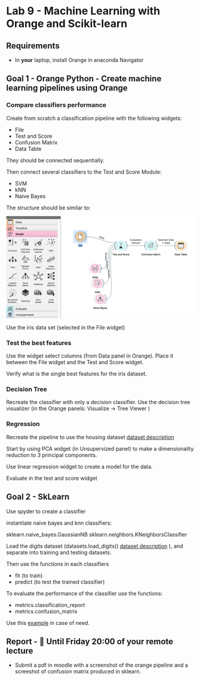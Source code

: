 # Lab 9 - Machine Learning with Orange and Scikit-learn


## Requirements

* In **your** laptop, install Orange in anaconda Navigator

## Goal 1 - Orange Python - Create machine learning pipelines using Orange

### Compare classifiers performance

Create from scratch a classification pipeline with the following widgets:

* File
* Test and Score
* Confusion Matrix
* Data Table

They should be connected sequentially.

Then connect several classifiers to the Test and Score Module:

* SVM
* kNN
* Naive Bayes

The structure should be similar to:

![Orange Compare](orangecompare.png)

Use the iris data set (selected in the File widget)

### Test the best features

Use the widget select columns (from Data panel in Orange). Place it between the File widget and the Test and Score widget.   

Verify what is the single best features for the iris dataset.

### Decision Tree

Recreate the classifier with only a decision classifier. Use the decision tree visualizer (in the Orange panels: Visualize -> Tree Viewer )

### Regression

Recreate the pipeline to use the housing dataset [dataset description](https://www.cs.toronto.edu/~delve/data/boston/bostonDetail.html)

Start by using PCA widget (in Unsupervized panel) to make a dimensionality reduction to 3 principal components.

Use linear regression widget to create a model for the data.

Evaluate in the test and score widget

## Goal 2 - SkLearn

Use spyder to create a classifier

instantiate naive bayes and knn classifiers:

sklearn.naive_bayes.GaussianNB
sklearn.neighbors.KNeighborsClassifier

Load the digits dataset (datasets.load_digits() [dataset description](https://scikit-learn.org/stable/auto_examples/datasets/plot_digits_last_image.html) ), and separate into training and testing datasets.

Then use the functions in each classifiers

* fit (to train)
* predict (to test the trained classifier)

To evaluate the performance of the classifier use the functions:

* metrics.classification_report
* metrics.confusion_matrix


Use this [example](https://scikit-learn.org/stable/auto_examples/classification/plot_digits_classification.html#sphx-glr-auto-examples-classification-plot-digits-classification-py) in case of need. 

## Report - :red_circle: Until Friday 20:00 of your remote lecture

* Submit a pdf in moodle with a screenshot of the orange pipeline and a screeshot of confusion matrix produced in sklearn.

